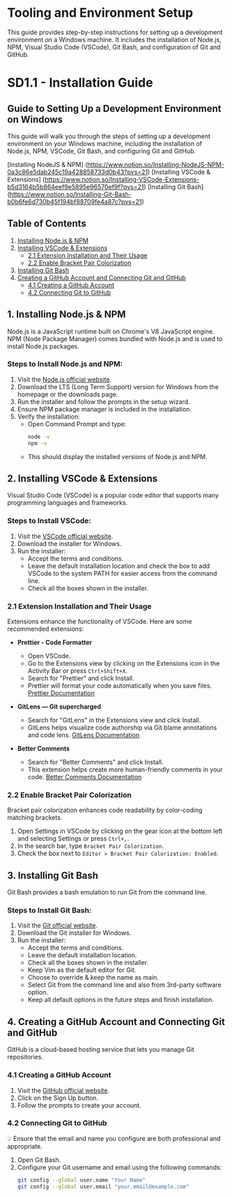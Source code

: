 # Tooling and Environment Setup
  This guide provides step-by-step instructions for setting up a development environment on a Windows machine. It includes the installation of Node.js, NPM, Visual Studio Code (VSCode), Git Bash, and configuration of Git and GitHub.

# SD1.1 - Installation Guide

## Guide to Setting Up a Development Environment on Windows
   This guide will walk you through the steps of setting up a development environment on your Windows machine, including the installation of Node.js, NPM, VSCode, Git Bash, and configuring Git and GitHub.

[Installing NodeJS & NPM] (https://www.notion.so/Installing-NodeJS-NPM-0a3c86e5dab245c19a428858733d0b43?pvs=21)
[Installing VSCode & Extensions] (https://www.notion.so/Installing-VSCode-Extensions-b5d3164b5b864eef9e5895e96570ef9f?pvs=21)
[Installing Git Bash] (https://www.notion.so/Installing-Git-Bash-b0b6fe6d730b45f194bf88709fe4a87c?pvs=21)


## Table of Contents

1. [Installing Node.js & NPM](#1-installing-nodejs--npm)
2. [Installing VSCode & Extensions](#2-installing-vscode--extensions)
   - [2.1 Extension Installation and Their Usage](#21-extension-installation-and-their-usage)
   - [2.2 Enable Bracket Pair Colorization](#22-enable-bracket-pair-colorization)
3. [Installing Git Bash](#3-installing-git-bash)
4. [Creating a GitHub Account and Connecting Git and GitHub](#4-creating-a-github-account-and-connecting-git-and-github)
   - [4.1 Creating a GitHub Account](#41-creating-a-github-account)
   - [4.2 Connecting Git to GitHub](#42-connecting-git-to-github)


## 1. Installing Node.js & NPM

Node.js is a JavaScript runtime built on Chrome's V8 JavaScript engine. NPM (Node Package Manager) comes bundled with Node.js and is used to install Node.js packages.

### Steps to Install Node.js and NPM:

1. Visit the [Node.js official website](https://nodejs.org/).
2. Download the LTS (Long Term Support) version for Windows from the homepage or the downloads page.
3. Run the installer and follow the prompts in the setup wizard.
4. Ensure NPM package manager is included in the installation.
5. Verify the installation:
   - Open Command Prompt and type:
     ```bash
     node -v
     npm -v
     ```
   - This should display the installed versions of Node.js and NPM.

## 2. Installing VSCode & Extensions

Visual Studio Code (VSCode) is a popular code editor that supports many programming languages and frameworks.

### Steps to Install VSCode:

1. Visit the [VSCode official website](https://code.visualstudio.com/).
2. Download the installer for Windows.
3. Run the installer:
   - Accept the terms and conditions.
   - Leave the default installation location and check the box to add VSCode to the system PATH for easier access from the command line.
   - Check all the boxes shown in the installer.

### 2.1 Extension Installation and Their Usage

Extensions enhance the functionality of VSCode. Here are some recommended extensions:

- **Prettier - Code Formatter**
  - Open VSCode.
  - Go to the Extensions view by clicking on the Extensions icon in the Activity Bar or press `Ctrl+Shift+X`.
  - Search for "Prettier" and click Install.
  - Prettier will format your code automatically when you save files. [Prettier Documentation](https://prettier.io/docs/en/)

- **GitLens — Git supercharged**
  - Search for "GitLens" in the Extensions view and click Install.
  - GitLens helps visualize code authorship via Git blame annotations and code lens. [GitLens Documentation](https://gitlens.ampproject.org/)

- **Better Comments**
  - Search for "Better Comments" and click Install.
  - This extension helps create more human-friendly comments in your code. [Better Comments Documentation](https://marketplace.visualstudio.com/items?itemName=aaron-bond.better-comments)

### 2.2 Enable Bracket Pair Colorization

Bracket pair colorization enhances code readability by color-coding matching brackets.

1. Open Settings in VSCode by clicking on the gear icon at the bottom left and selecting Settings or press `Ctrl+,`.
2. In the search bar, type `Bracket Pair Colorization`.
3. Check the box next to `Editor > Bracket Pair Colorization: Enabled`.

## 3. Installing Git Bash

Git Bash provides a bash emulation to run Git from the command line.

### Steps to Install Git Bash:

1. Visit the [Git official website](https://git-scm.com/).
2. Download the Git installer for Windows.
3. Run the installer:
   - Accept the terms and conditions.
   - Leave the default installation location.
   - Check all the boxes shown in the installer.
   - Keep Vim as the default editor for Git.
   - Choose to override & keep the name as main.
   - Select Git from the command line and also from 3rd-party software option.
   - Keep all default options in the future steps and finish installation.

## 4. Creating a GitHub Account and Connecting Git and GitHub

GitHub is a cloud-based hosting service that lets you manage Git repositories.

### 4.1 Creating a GitHub Account

1. Visit the [GitHub official website](https://github.com/).
2. Click on the Sign Up button.
3. Follow the prompts to create your account.

### 4.2 Connecting Git to GitHub

💡 Ensure that the email and name you configure are both professional and appropriate.

1. Open Git Bash.
2. Configure your Git username and email using the following commands:
   ```bash
   git config --global user.name "Your Name"
   git config --global user.email "your.email@example.com"
